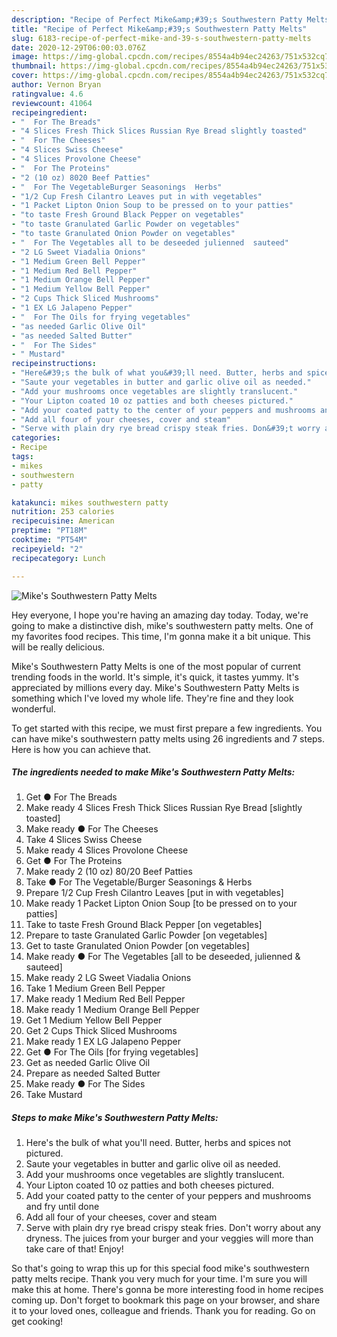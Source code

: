 ```yaml
---
description: "Recipe of Perfect Mike&amp;#39;s Southwestern Patty Melts"
title: "Recipe of Perfect Mike&amp;#39;s Southwestern Patty Melts"
slug: 6183-recipe-of-perfect-mike-and-39-s-southwestern-patty-melts
date: 2020-12-29T06:00:03.076Z
image: https://img-global.cpcdn.com/recipes/8554a4b94ec24263/751x532cq70/mikes-southwestern-patty-melts-recipe-main-photo.jpg
thumbnail: https://img-global.cpcdn.com/recipes/8554a4b94ec24263/751x532cq70/mikes-southwestern-patty-melts-recipe-main-photo.jpg
cover: https://img-global.cpcdn.com/recipes/8554a4b94ec24263/751x532cq70/mikes-southwestern-patty-melts-recipe-main-photo.jpg
author: Vernon Bryan
ratingvalue: 4.6
reviewcount: 41064
recipeingredient:
- "  For The Breads"
- "4 Slices Fresh Thick Slices Russian Rye Bread slightly toasted"
- "  For The Cheeses"
- "4 Slices Swiss Cheese"
- "4 Slices Provolone Cheese"
- "  For The Proteins"
- "2 (10 oz) 8020 Beef Patties"
- "  For The VegetableBurger Seasonings  Herbs"
- "1/2 Cup Fresh Cilantro Leaves put in with vegetables"
- "1 Packet Lipton Onion Soup to be pressed on to your patties"
- "to taste Fresh Ground Black Pepper on vegetables"
- "to taste Granulated Garlic Powder on vegetables"
- "to taste Granulated Onion Powder on vegetables"
- "  For The Vegetables all to be deseeded julienned  sauteed"
- "2 LG Sweet Viadalia Onions"
- "1 Medium Green Bell Pepper"
- "1 Medium Red Bell Pepper"
- "1 Medium Orange Bell Pepper"
- "1 Medium Yellow Bell Pepper"
- "2 Cups Thick Sliced Mushrooms"
- "1 EX LG Jalapeno Pepper"
- "  For The Oils for frying vegetables"
- "as needed Garlic Olive Oil"
- "as needed Salted Butter"
- "  For The Sides"
- " Mustard"
recipeinstructions:
- "Here&#39;s the bulk of what you&#39;ll need. Butter, herbs and spices not pictured."
- "Saute your vegetables in butter and garlic olive oil as needed."
- "Add your mushrooms once vegetables are slightly translucent."
- "Your Lipton coated 10 oz patties and both cheeses pictured."
- "Add your coated patty to the center of your peppers and mushrooms and fry until done"
- "Add all four of your cheeses, cover and steam"
- "Serve with plain dry rye bread crispy steak fries. Don&#39;t worry about any dryness. The juices from your burger and your veggies will more than take care of that! Enjoy!"
categories:
- Recipe
tags:
- mikes
- southwestern
- patty

katakunci: mikes southwestern patty 
nutrition: 253 calories
recipecuisine: American
preptime: "PT18M"
cooktime: "PT54M"
recipeyield: "2"
recipecategory: Lunch

---
```



![Mike&#39;s Southwestern Patty Melts](https://img-global.cpcdn.com/recipes/8554a4b94ec24263/751x532cq70/mikes-southwestern-patty-melts-recipe-main-photo.jpg)

Hey everyone, I hope you're having an amazing day today. Today, we're going to make a distinctive dish, mike&#39;s southwestern patty melts. One of my favorites food recipes. This time, I'm gonna make it a bit unique. This will be really delicious.

Mike&#39;s Southwestern Patty Melts is one of the most popular of current trending foods in the world. It's simple, it's quick, it tastes yummy. It's appreciated by millions every day. Mike&#39;s Southwestern Patty Melts is something which I've loved my whole life. They're fine and they look wonderful.




To get started with this recipe, we must first prepare a few ingredients. You can have mike&#39;s southwestern patty melts using 26 ingredients and 7 steps. Here is how you can achieve that.

<!--inarticleads1-->

##### The ingredients needed to make Mike&#39;s Southwestern Patty Melts:

1. Get  ● For The Breads
1. Make ready 4 Slices Fresh Thick Slices Russian Rye Bread [slightly toasted]
1. Make ready  ● For The Cheeses
1. Take 4 Slices Swiss Cheese
1. Make ready 4 Slices Provolone Cheese
1. Get  ● For The Proteins
1. Make ready 2 (10 oz) 80/20 Beef Patties
1. Take  ● For The Vegetable/Burger Seasonings &amp; Herbs
1. Prepare 1/2 Cup Fresh Cilantro Leaves [put in with vegetables]
1. Make ready 1 Packet Lipton Onion Soup [to be pressed on to your patties]
1. Take to taste Fresh Ground Black Pepper [on vegetables]
1. Prepare to taste Granulated Garlic Powder [on vegetables]
1. Get to taste Granulated Onion Powder [on vegetables]
1. Make ready  ● For The Vegetables [all to be deseeded, julienned &amp; sauteed]
1. Make ready 2 LG Sweet Viadalia Onions
1. Take 1 Medium Green Bell Pepper
1. Make ready 1 Medium Red Bell Pepper
1. Make ready 1 Medium Orange Bell Pepper
1. Get 1 Medium Yellow Bell Pepper
1. Get 2 Cups Thick Sliced Mushrooms
1. Make ready 1 EX LG Jalapeno Pepper
1. Get  ● For The Oils [for frying vegetables]
1. Get as needed Garlic Olive Oil
1. Prepare as needed Salted Butter
1. Make ready  ● For The Sides
1. Take  Mustard




<!--inarticleads2-->

##### Steps to make Mike&#39;s Southwestern Patty Melts:

1. Here&#39;s the bulk of what you&#39;ll need. Butter, herbs and spices not pictured.
1. Saute your vegetables in butter and garlic olive oil as needed.
1. Add your mushrooms once vegetables are slightly translucent.
1. Your Lipton coated 10 oz patties and both cheeses pictured.
1. Add your coated patty to the center of your peppers and mushrooms and fry until done
1. Add all four of your cheeses, cover and steam
1. Serve with plain dry rye bread crispy steak fries. Don&#39;t worry about any dryness. The juices from your burger and your veggies will more than take care of that! Enjoy!




So that's going to wrap this up for this special food mike&#39;s southwestern patty melts recipe. Thank you very much for your time. I'm sure you will make this at home. There's gonna be more interesting food in home recipes coming up. Don't forget to bookmark this page on your browser, and share it to your loved ones, colleague and friends. Thank you for reading. Go on get cooking!
